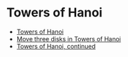 # Towers of Hanoi
* [Towers of Hanoi](https://www.khanacademy.org/computing/computer-science/algorithms/towers-of-hanoi/a/towers-of-hanoi)
* [Move three disks in Towers of Hanoi](https://www.khanacademy.org/computing/computer-science/algorithms/towers-of-hanoi/e/move-three-disks-in-towers-of-hanoi)
* [Towers of Hanoi, continued](https://www.khanacademy.org/computing/computer-science/algorithms/towers-of-hanoi/a/towers-of-hanoi-continued)